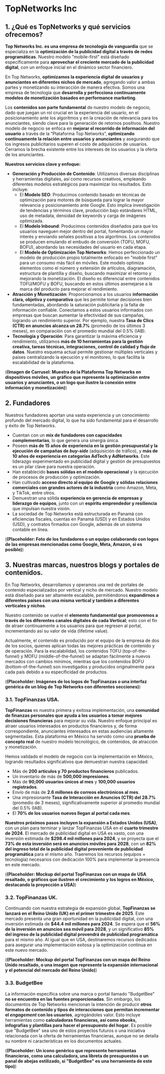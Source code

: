 # TopNetworks Inc

## **1. ¿Qué es TopNetworks y qué servicios ofrecemos?**

**Top Networks Inc. es una empresa de tecnología de vanguardia** que se especializa en la
**optimización de la publicidad digital a través de redes programáticas**. Nuestro modelo
"mobile-first" está diseñado específicamente para **aprovechar el creciente mercado de la publicidad
digital**, con un enfoque inicial en el dinámico sector financiero.

En Top Networks, **optimizamos la experiencia digital de usuarios y anunciantes en diferentes nichos
de mercado**, agregando valor a ambas partes y monetizando su interacción de manera efectiva. Somos
una empresa de tecnología que **desarrolla y perfecciona continuamente modelos de monetización
basados en performance marketing**.

Los **contenidos son parte fundamental** de nuestro modelo de negocio, dado que juegan un rol
crucial en la experiencia del usuario, en el posicionamiento ante los algoritmos y en la creación de
relevancia para los anunciantes, siendo clave para la generación de retornos positivos. Nuestro
modelo de negocio se enfoca en **mejorar el recorrido de información del usuario** a través de la
“Plataforma Top Networks”, **optimizando continuamente la relación entre usuarios y anunciantes** y
asegurando que los ingresos publicitarios superen el costo de adquisición de usuarios. Cerramos la
brecha existente entre los intereses de los usuarios y la oferta de los anunciantes.

**Nuestros servicios clave y enfoque:**

- **Generación y Producción de Contenido**: Utilizamos diversas disciplinas y herramientas
  digitales, así como recursos creativos, empleando diferentes modelos estratégicos para maximizar
  los resultados. Esto incluye:
  - El **Modelo SEO**: Producimos contenido basado en técnicas de optimización para motores de
    búsqueda para lograr la mayor relevancia y posicionamiento ante Google. Esto implica
    investigación de tendencias y términos clave, producción bajo estándares HTML, uso de metadata,
    densidad de keywords y carga de imágenes optimizada.
  - El **Modelo Inbound**: Producimos contenidos diseñados para que los usuarios naveguen mejor
    dentro del portal, fomentando un mayor interés y enviando señales positivas a los algoritmos.
    Los contenidos se producen emulando el embudo de conversión (TOFU, MOFU, BOFU), abordando las
    necesidades del usuario en cada etapa.
  - El **Modelo de Optimización Top Networks**: Hemos perfeccionado un modelo de producción propio
    totalmente enfocado en "mobile first" para un consumo más fácil en móviles. Este modelo optimiza
    elementos como el número y extensión de artículos, diagramación, estructura de plantilla y
    diseño, buscando maximizar el retorno y mejorando la monetización. El diseño es diferencial
    entre contenidos TOFU/MOFU y BOFU, buscando en estos últimos asemejarse a la marca del producto
    para mejorar el rendimiento.
- **Atracción y Monetización**: Proporcionamos a los usuarios **información clara, objetiva y
  comparativa** que les permite tomar decisiones bien fundamentadas, abordando la saturación
  publicitaria y la falta de información confiable. Conectamos a estos usuarios informados con
  empresas que buscan aumentar la efectividad de sus campañas, logrando un rendimiento superior. Por
  ejemplo, nuestra **Tasa de Clics (CTR) en anuncios alcanza un 28.7%** (promedio de los últimos 3
  meses), en comparación con el promedio mundial del 0.5% (IAB).
- **Tecnología y Operación**: Para garantizar la máxima eficiencia y rendimiento, utilizamos **más
  de 10 herramientas para la gestión creativa, tareas técnicas, integraciones, control de calidad y
  flujo de datos**. Nuestro esquema actual permite gestionar múltiples verticales y países
  centralizando la ejecución y el monitoreo, lo que facilita la escalabilidad de la plataforma.

(**(Imagen de Carrusel: Muestra de la Plataforma Top Networks en dispositivos móviles, un gráfico
que represente la optimización entre usuarios y anunciantes, o un logo que ilustre la conexión entre
información y monetización)**)

## **2. Fundadores**

Nuestros fundadores aportan una vasta experiencia y un conocimiento profundo del mercado digital, lo
que ha sido fundamental para el desarrollo y éxito de Top Networks.

- Cuentan con un **mix de fundadores con capacidades complementarias**, lo que genera una sinergia
  única.
- Poseen **más de 15 años de experiencia en la gestión presupuestal y la ejecución de campañas de
  _buy-side_** (adquisición de tráfico), y **más de 10 años de experiencia en categorías AdTech y
  AdNetworks**. Este liderazgo experimentado en publicidad digital y gestión de presupuestos es un
  pilar clave para nuestra operación.
- Han establecido **bases sólidas en el modelo operacional** y la ejecución de procesos de
  producción y optimización.
- Han cultivado **acceso directo al equipo de Google y sólidas relaciones comerciales con grandes
  actores de la industria** como Amazon, Meta, y TikTok, entre otros.
- Demuestran una sólida **experiencia en gerencia de empresas y liderazgo de equipos**, junto con un
  **espíritu emprendedor y resiliencia** que impulsan nuestra visión.
- La sociedad de Top Networks está estructurada en Panamá con eficiencias fiscales, cuentas en
  Panamá (USD) y en Estados Unidos (USD), y contratos firmados con Google, además de un sistema
  contable en línea.

(**(Placeholder: Foto de los fundadores o un equipo colaborando con logos de las empresas
mencionadas como Google, Meta, Amazon, si es posible)**)

## **3. Nuestras marcas, nuestros blogs y portales de contenidos.**

En Top Networks, desarrollamos y operamos una red de portales de contenido especializados por
vertical y nicho de mercado. Nuestro modelo está diseñado para ser altamente escalable,
permitiéndonos **expandirnos a diferentes países con una misma vertical y también a diferentes
verticales y nichos**.

Nuestro contenido se vuelve el **elemento fundamental que promovemos a través de los diferentes
canales digitales de cada Vertical**; esto con el fin de atraer continuamente a los usuarios para
que regresen al portal, incrementando así su valor de vida (lifetime value).

Actualmente, el contenido es producido por el equipo de la empresa de dos de los socios, quienes
aplican todas las mejores prácticas de contenido y de operación. Para la escalabilidad, los
contenidos TOFU (top-of-the-funnel) y MOFU (middle-of-the-funnel) se adaptan fácilmente a nuevos
mercados con cambios mínimos, mientras que los contenidos BOFU (bottom-of-the-funnel) son
investigados y producidos originalmente para cada país debido a su especificidad de productos.

(**(Placeholder: Imágenes de los logos de TopFinanzas o una interfaz genérica de un blog de Top
Networks con diferentes secciones)**)

### **3.1. TopFinanzas USA.**

**TopFinanzas** es nuestra primera y exitosa implementación, una **comunidad de finanzas personales
que ayuda a los usuarios a tomar mejores decisiones financieras** para mejorar su vida. Nuestro
enfoque principal es atraer usuarios interesados en productos financieros y, de forma
correspondiente, anunciantes interesados en estas audiencias altamente segmentadas. Esta plataforma
en México ha servido como una **prueba de concepto real** de nuestro modelo tecnológico, de
contenidos, de atracción y monetización.

Hemos validado el modelo de negocio con la implementación en México, logrando resultados
significativos que demuestran nuestra capacidad:

- Más de **200 artículos y 70 productos financieros** publicados.
- Un inventario de más de **500,000 impresiones**.
- Más de **90,000 usuarios únicos al mes** y **100,000 usuarios registrados**.
- Envío de más de **2.6 millones de correos electrónicos al mes**.
- Una impresionante **Tasa de Interacción en Anuncios (CTR) del 28.7%** (promedio de 3 meses),
  significativamente superior al promedio mundial del 0.5% (IAB).
- El **70% de los usuarios nuevos llegan al portal cada mes**.

**Nuestros próximos pasos incluyen la expansión a Estados Unidos (USA)**, con un plan para terminar
y lanzar TopFinanzas USA en el **cuarto trimestre de 2024**. El mercado de publicidad digital en USA
es vasto, con una inversión estimada de **$298.4 mil millones para 2024**, y se proyecta que el
**73% de esta inversión será en anuncios móviles para 2028**, con un **82% del ingreso total de la
publicidad digital proveniente de publicidad programática** para el mismo año. Traeremos los
recursos (equipos + tecnología) necesarios con dedicación 100% para implementar la presencia en este
mercado.

(**(Placeholder: Mockup del portal TopFinanzas con un mapa de USA resaltado, o gráficos que ilustren
el crecimiento y los logros en México, destacando la proyección a USA)**)

### **3.2. TopFinanzas UK.**

Continuando con nuestra estrategia de expansión global, **TopFinanzas se lanzará en el Reino Unido
(UK) en el primer trimestre de 2025**. Este mercado presenta una gran oportunidad en la publicidad
digital, con una inversión estimada de **$44.4 mil millones para 2024**. Se espera que el **56% de
la inversión en anuncios sea móvil para 2028**, y un significativo **85% del ingreso de la
publicidad digital provendrá de publicidad programática** para el mismo año. Al igual que en USA,
destinaremos recursos dedicados para asegurar una implementación exitosa y la optimización continua
en este nuevo mercado.

(**(Placeholder: Mockup del portal TopFinanzas con un mapa del Reino Unido resaltado, o una imagen
que represente la expansión internacional y el potencial del mercado del Reino Unido)**)

### **3.3. BudgetBee**

La información específica sobre una marca o portal llamado "BudgetBee" **no se encuentra en las
fuentes proporcionadas**. Sin embargo, los documentos de Top Networks mencionan la intención de
producir **otros formatos de contenido y tipos de interacciones que permitan incrementar el
_engagement_ con los usuarios**, agregándoles valor. Esto incluye herramientas como **calculadoras
financieras, así como ebooks, infografías y plantillas para hacer el presupuesto del hogar**. Es
posible que "BudgetBee" sea uno de estos proyectos futuros o una iniciativa relacionada con la
oferta de herramientas financieras, aunque no se detalla su nombre ni características en los
documentos actuales.

(**(Placeholder: Un icono genérico que represente herramientas financieras, como una calculadora,
una libreta de presupuestos o un panal de abejas estilizado, si "BudgetBee" es una herramienta de
este tipo)**)

